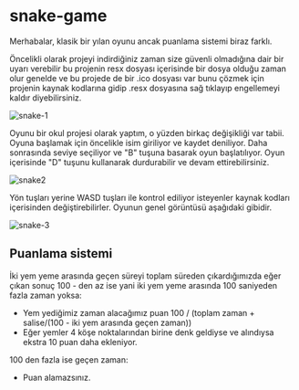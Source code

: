 # snake-game

Merhabalar, klasik bir yılan oyunu ancak puanlama sistemi biraz farklı.

Öncelikli olarak projeyi indirdiğiniz zaman size güvenli olmadığına dair bir uyarı verebilir bu projenin resx dosyası içerisinde bir dosya olduğu zaman olur genelde 
ve bu projede de bir .ico dosyası var bunu çözmek için projenin kaynak kodlarına gidip .resx dosyasına sağ tıklayıp engellemeyi kaldır diyebilirsiniz.

![snake-1](https://user-images.githubusercontent.com/79106716/235342607-4c300e12-e934-4c49-8ffe-315508c1e42e.png)


Oyunu bir okul projesi olarak yaptım, o yüzden birkaç değişikliği var tabii. Oyuna başlamak için öncelikle isim giriliyor ve kaydet deniliyor. Daha sonrasında seviye
seçiliyor ve "B" tuşuna basarak oyun başlatılıyor. Oyun içerisinde "D" tuşunu kullanarak durdurabilir ve devam ettirebilirsiniz.

![snake2](https://user-images.githubusercontent.com/79106716/235342697-aef21859-e193-4dc1-807e-fd504410e071.png)

Yön tuşları yerine WASD tuşları ile kontrol ediliyor isteyenler kaynak kodları içerisinden değiştirebilirler. Oyunun genel görüntüsü aşağıdaki gibidir.

![snake-3](https://user-images.githubusercontent.com/79106716/235342724-493c0b51-fdf0-4dfb-827e-6192f65849d6.png)


## Puanlama sistemi

İki yem yeme arasında geçen süreyi toplam süreden çıkardığımızda eğer çıkan sonuç 100 - den az ise yani iki yem yeme arasında 100 saniyeden fazla zaman yoksa: 
 - Yem yediğimiz zaman alacağımız puan 100 /  (toplam zaman + salise/(100 - iki yem arasında geçen zaman))
 - Eğer yemler 4 köşe noktalarından birine denk geldiyse ve alındıysa ekstra 10 puan daha ekleniyor.

100 den fazla ise geçen zaman:
 - Puan alamazsınız.
